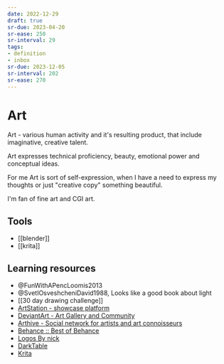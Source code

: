 ```yaml
---
date: 2022-12-29
draft: true
sr-due: 2023-04-20
sr-ease: 250
sr-interval: 29
tags:
- definition
- inbox
sr-due: 2023-12-05
sr-interval: 202
sr-ease: 270
---
```


# Art

Art - various human activity and it's resulting product, that include
imaginative, creative talent.

Art expresses technical proficiency, beauty, emotional power and conceptual
ideas.

For me Art is sort of self-expression, when I have a need to express my thoughts
or just "creative copy" something beautiful.

I'm fan of fine art and CGI art.

## Tools

- [[blender]]
- [[krita]]

## Learning resources

- @FunWithAPencLoomis2013
- @SvetIOsveshcheniDavid1988, Looks like a good book about light
- [[30 day drawing challenge]]
- [ArtStation - showcase platform](https://www.artstation.com/)
- [DeviantArt - Art Gallery and Community](https://www.deviantart.com/)
- [Arthive - Social network for artists and art connoisseurs](https://arthive.com/)
- [Behance :: Best of Behance](https://www.behance.net/)
- [Logos By nick](https://logosbynick.teachable.com/courses/500184/lectures/9191446)
- [DarkTable](https://www.youtube.com/playlist?list=PLlYWvzmJQTrRq7JrYdD7k3-8-v-uHnhK_)
- [Krita](https://www.youtube.com/playlist?list=PLhqJJNjsQ7KE3FLHIE31UgmLdcqsZfXTw)
